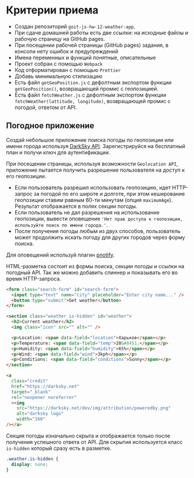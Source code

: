 # Критерии приема

- Создан репозиторий `goit-js-hw-12-weather-app`.
- При сдаче домашней работы есть две ссылки: на исходные файлы и рабочую
  страницу на GitHub pages.
- При посещении рабочей страницы (GitHub pages) задания, в консоли нету ошибок и
  предупреждений
- Имена переменных и функций понятные, описательные
- Проект собран с помощью `Webpack`
- Код отформатирован с помощью `Prettier`
- Добавь минимальную стилизацию
- Есть файл `getGeoPosition.js` с дефолтным экспортом функции
  `getGeoPosition()`, возвращающей промис с геопозицией.
- Есть файл `fetchWeather.js` с дефолтным экспортом функции
  `fetchWeather(lattitude, longitude)`, возвращающей промис с погодой, ответом
  от API.

## Погодное приложение

Создай небольшое приложение поиска погоды по геопозиции или имени города
используя [DarkSky API](https://darksky.net/dev). Зарегистрируйся на бесплатный
план и получи ключ для аутентификации.

При посещении страницы, используя возможности `Geolocation API`, приложение
пытается получить разрешение пользователя на доступ к его геопозиции.

- Если пользователь разрешил использовать геопозицию, идет HTTP-запрос за
  погодой по его широте и долготе, при этом кеширование геопозиции ставим равным
  60-ти минутам (опция `maximumAge`). Результат отображается в полях секции
  погоды.
- Если пользователь не дал разрешения на использование геопозиции, вывести
  оповещение
  `'Нет прав доступа к геопозиции, используйте поиск по имени города.'`.
- После получения погоды любым из двух способов, пользователь может продолжить
  искать погоду для других городов через форму поиска.

Для оповещений используй плагин [pnotify](https://github.com/sciactive/pnotify).

HTML-разметка состоит из формы поиска, секции погоды и ссылки на погодный API.
Так же можно добавить спиннер и показывать его во время HTTP-запроса.

```html
<form class="search-form" id="search-form">
  <input type="text" name="city" placeholder="Enter city name..." />
  <button type="submit">Get weather</button>
</form>

<section class="weather is-hidden" id="weather">
  <h2>Current weather</h2>
  <img class="icon" src="" alt="" />

  <p>Location: <span data-field="location">Харьков</span></p>
  <p>Temperature: <span data-field="temp">20&#8451;</span></p>
  <p>Humidity: <span data-field="humidity">65%</span></p>
  <p>Wind: <span data-field="wind">3kph</span></p>
  <p>Conditions: <span data-field="conditions">Sunny</span></p>
</section>

<a
  class="credit"
  href="https://darksky.net"
  target="_blank"
  rel="noopener noreferrer"
  ><img
    src="https://darksky.net/dev/img/attribution/poweredby.png"
    alt="darksky logo"
    width="160"
/></a>
```

Секция погоды изначально скрыта и отображается только после получения успешного
ответа от API. Для скрытия используется класс `is-hidden` который сразу есть в
разметке.

```css
.weather.is-hidden {
  display: none;
}
```
